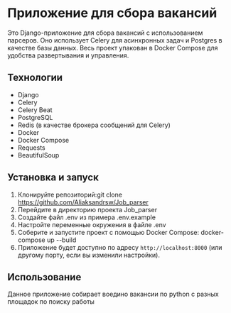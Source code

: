 # Приложение для сбора вакансий

Это Django-приложение для сбора вакансий с использованием парсеров. 
Оно использует Celery для асинхронных задач и Postgres в качестве базы данных. 
Весь проект упакован в Docker Compose для удобства развертывания и управления.

## Технологии

- Django
- Celery
- Celery Beat
- PostgreSQL
- Redis (в качестве брокера сообщений для Celery)
- Docker
- Docker Compose
- Requests
- BeautifulSoup

## Установка и запуск

1. Клонируйте репозиторий:git clone https://github.com/Aliaksandrsw/Job_parser
2. Перейдите в директорию проекта Job_parser
3. Создайте файл .env из примера .env.example
4. Настройте переменные окружения в файле .env
5. Соберите и запустите проект с помощью Docker Compose: docker-compose up --build
6. Приложение будет доступно по адресу `http://localhost:8000` (или другому порту, если вы изменили настройки).

## Использование

Данное приложение собирает воедино вакансии по python с разных площадок по поиску работы
